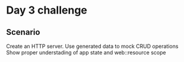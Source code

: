 # Day 3 challenge

## Scenario

Create an HTTP server.
Use generated data to mock CRUD operations
Show proper understading of app state and web::resource scope